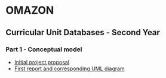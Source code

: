 # OMAZON

## Curricular Unit Databases - Second Year

### Part 1 - Conceptual model

- [Initial project proposal](part1/proposal.pdf)
- [First report and corresponding UML diagram](part1/report.pdf)
